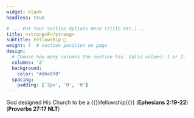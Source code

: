 ```yaml
---
widget: blank
headless: true

# ... Put Your Section Options Here (title etc.) ...
title: <strong>F</strong>
subtitle: Fellowship 👥
weight: 7  # section position on page
design:
  # Choose how many columns the section has. Valid values: 1 or 2.
  columns: '2'
  background:
    color: "#d6e8f0"
  spacing:
    padding: ['2px', '0', '0']
---
```

God designed His Church to be a {{<hl>}}fellowship{{</hl>}} (<strong>Ephesians 2:19-22</strong>)(<strong>Proverbs 27:17 NLT</strong>)
